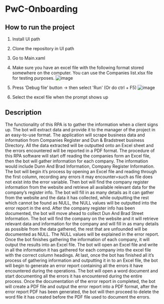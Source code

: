 # PwC-Onboarding

## How to run the project
1) Install UI path
2) Clone the repository in UI path
3) Go to Main.xaml
4) Make sure you have an excel file with the following format stored somewhere on the computer. You can use the Companies list.xlsx file for testing purposes.
![image](https://user-images.githubusercontent.com/24401134/196056489-fc96d7dc-6ab4-4b1a-be6f-9126e201fabf.png)

5) Press 'Debug file' button -> then select 'Run' (Or do ctrl + F5)
![image](https://user-images.githubusercontent.com/24401134/196056460-b36a2c33-d1cf-463b-8e20-cfba6c33c353.png)

6) Select the excel file when the prompt shows up

## Description
  The functionality of this RPA is to gather the information when a client signs up. The bot will extract data and provide it to the manager of the project in an easy-to-use format. The application will scrape business data and information from Companies Register and Dun & Bradstreet business Directory. All the data extracted will be outputted onto an Excel sheet and the errors encountered will be reported in a PDF format.
  The procedure of this RPA software will start off reading the companies form an Excel file, then the bot will gather information for each company. The information would include Dunn And Brad Information, Company Register Information. The bot will begin it’s process by opening an Excel file and reading through the first column, recording any errors it may encounter=such as file does not exist into the error variable. Then bot will find the company register information from the website and retrieve all available relevant data for the company’s register info. The bot will fill in as many details as it can gather from the website and the data it has collected, while outputting the rest which cannot be found as NULL, the NULL values will be outputted into the error report in the end. After the company register info has been documented, the bot will move ahead to collect Dun And Brad Street Information. The bot will find the company on the website and it will retrieve relevant data and information for the company and will fill in as many details as possible from the data gathered, the rest that are unfounded will be documented as NULL. The NULL values will be explained in the error report. Once the bot finishes gathering the information of each company, it will output the results into an Excel file. The bot will open an Excel file and write in all the information it has gathered for each company into the excel file with the correct column headings. At last, once the bot has finished all it’s process of gathering information and outputting it in to an Excel file, the bot will begin to generate an error report containing all the errors it have encountered during the operations. The bot will open a word document and start documenting all the errors it has encountered during the entire process. Once the documentation of the error report in completed, the bot will create a PDF file and output the error report into a PDF format, after the error report PDF has been generated, the bot will then proceed to delete the word file it has created before the PDF file used to document the errors.
